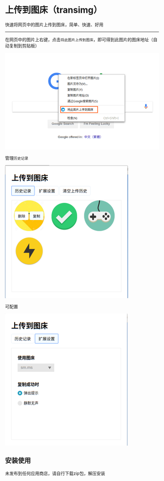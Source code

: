 # 上传到图床（transimg）

快速将网页中的图片上传到图床，简单、快速、好用

----

在网页中的图片上右键，点击`将此图片上传到图床`，即可得到此图片的图床地址（自动复制到剪贴板）

![./1.png](./screenshots/1.png)


管理`历史记录`

![./2.png](./screenshots/2.png)

可配置

![./3.png](./screenshots/3.png)

## 安装使用

未发布到任何应用商店，请自行下载zip包，解压安装